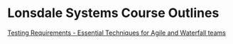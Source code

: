 # Lonsdale Systems Course Outlines

[Testing Requirements - Essential Techniques for Agile and Waterfall teams](Testing%20Requirements.md)
